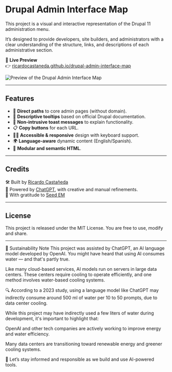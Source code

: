 # Drupal Admin Interface Map

This project is a visual and interactive representation of the Drupal 11 administration menu.

It’s designed to provide developers, site builders, and administrators with a clear understanding of the structure, links, and descriptions of each administrative section.

🧭 **Live Preview**  
👉 [ricardocastaneda.github.io/drupal-admin-interface-map](https://ricardocastaneda.github.io/drupal-admin-interface-map/)

![Preview of the Drupal Admin Interface Map](https://ricardocastaneda.github.io/drupal-admin-interface-map/preview.png)

---

## Features

- 🔗 **Direct paths** to core admin pages (without domain).
- 🧠 **Descriptive tooltips** based on official Drupal documentation.
- 🍞 **Non-intrusive toast messages** to explain functionality.
- 📋 **Copy buttons** for each URL.
- 🧑‍🦯 **Accessible & responsive** design with keyboard support.
- 🌍 **Language-aware** dynamic content (English/Spanish).
- 🧩 **Modular and semantic HTML**.

---

## Credits

🛠️ Built by [Ricardo Castañeda](https://github.com/ricardocastaneda)  
🧠 Powered by [ChatGPT](https://openai.com/chatgpt), with creative and manual refinements.  
🌱 With gratitude to [Seed EM](https://www.seedem.co/en/contact-us)

---

## License

This project is released under the MIT License. You are free to use, modify and share.

---

🌱 Sustainability Note
This project was assisted by ChatGPT, an AI language model developed by OpenAI.
You might have heard that using AI consumes water — and that's partly true.

Like many cloud-based services, AI models run on servers in large data centers. These centers require cooling to operate efficiently, and one method involves water-based cooling systems.

🔍 According to a 2023 study, using a language model like ChatGPT may indirectly consume around 500 ml of water per 10 to 50 prompts, due to data center cooling.

While this project may have indirectly used a few liters of water during development, it's important to highlight that:

OpenAI and other tech companies are actively working to improve energy and water efficiency.

Many data centers are transitioning toward renewable energy and greener cooling systems.

🌿 Let’s stay informed and responsible as we build and use AI-powered tools.
